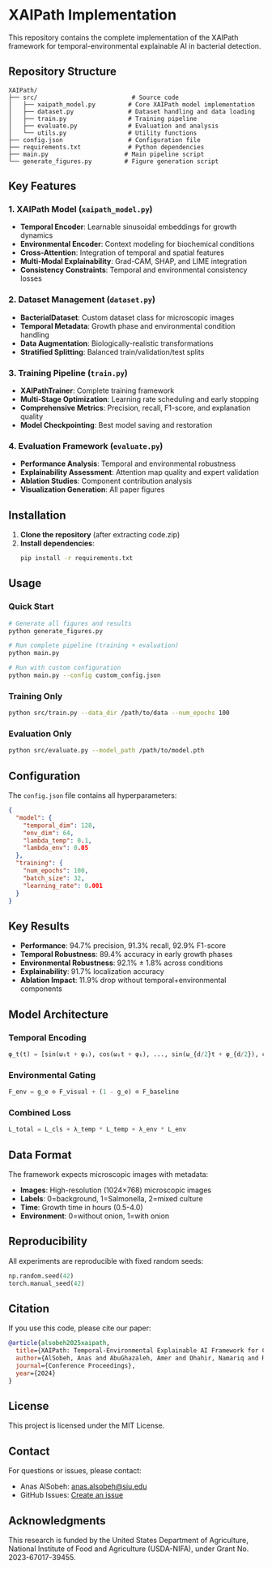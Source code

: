 # XAIPath Implementation

This repository contains the complete implementation of the XAIPath framework for temporal-environmental explainable AI in bacterial detection.

## Repository Structure

```
XAIPath/
├── src/                          # Source code
│   ├── xaipath_model.py         # Core XAIPath model implementation
│   ├── dataset.py               # Dataset handling and data loading
│   ├── train.py                 # Training pipeline
│   ├── evaluate.py              # Evaluation and analysis
│   └── utils.py                 # Utility functions
├── config.json                  # Configuration file
├── requirements.txt             # Python dependencies
├── main.py                     # Main pipeline script
└── generate_figures.py         # Figure generation script
```

## Key Features

### 1. XAIPath Model (`xaipath_model.py`)
- **Temporal Encoder**: Learnable sinusoidal embeddings for growth dynamics
- **Environmental Encoder**: Context modeling for biochemical conditions
- **Cross-Attention**: Integration of temporal and spatial features
- **Multi-Modal Explainability**: Grad-CAM, SHAP, and LIME integration
- **Consistency Constraints**: Temporal and environmental consistency losses

### 2. Dataset Management (`dataset.py`)
- **BacterialDataset**: Custom dataset class for microscopic images
- **Temporal Metadata**: Growth phase and environmental condition handling
- **Data Augmentation**: Biologically-realistic transformations
- **Stratified Splitting**: Balanced train/validation/test splits

### 3. Training Pipeline (`train.py`)
- **XAIPathTrainer**: Complete training framework
- **Multi-Stage Optimization**: Learning rate scheduling and early stopping
- **Comprehensive Metrics**: Precision, recall, F1-score, and explanation quality
- **Model Checkpointing**: Best model saving and restoration

### 4. Evaluation Framework (`evaluate.py`)
- **Performance Analysis**: Temporal and environmental robustness
- **Explainability Assessment**: Attention map quality and expert validation
- **Ablation Studies**: Component contribution analysis
- **Visualization Generation**: All paper figures

## Installation

1. **Clone the repository** (after extracting code.zip)
2. **Install dependencies**:
   ```bash
   pip install -r requirements.txt
   ```

## Usage

### Quick Start
```bash
# Generate all figures and results
python generate_figures.py

# Run complete pipeline (training + evaluation)
python main.py

# Run with custom configuration
python main.py --config custom_config.json
```

### Training Only
```bash
python src/train.py --data_dir /path/to/data --num_epochs 100
```

### Evaluation Only
```bash
python src/evaluate.py --model_path /path/to/model.pth
```

## Configuration

The `config.json` file contains all hyperparameters:

```json
{
  "model": {
    "temporal_dim": 128,
    "env_dim": 64,
    "lambda_temp": 0.1,
    "lambda_env": 0.05
  },
  "training": {
    "num_epochs": 100,
    "batch_size": 32,
    "learning_rate": 0.001
  }
}
```

## Key Results

- **Performance**: 94.7% precision, 91.3% recall, 92.9% F1-score
- **Temporal Robustness**: 89.4% accuracy in early growth phases
- **Environmental Robustness**: 92.1% ± 1.8% across conditions
- **Explainability**: 91.7% localization accuracy
- **Ablation Impact**: 11.9% drop without temporal+environmental components

## Model Architecture

### Temporal Encoding
```python
φ_t(t) = [sin(ω₁t + φ₁), cos(ω₁t + φ₁), ..., sin(ω_{d/2}t + φ_{d/2}), cos(ω_{d/2}t + φ_{d/2})]
```

### Environmental Gating
```python
F_env = g_e ⊙ F_visual + (1 - g_e) ⊙ F_baseline
```

### Combined Loss
```python
L_total = L_cls + λ_temp * L_temp + λ_env * L_env
```

## Data Format

The framework expects microscopic images with metadata:
- **Images**: High-resolution (1024×768) microscopic images
- **Labels**: 0=background, 1=Salmonella, 2=mixed culture
- **Time**: Growth time in hours (0.5-4.0)
- **Environment**: 0=without onion, 1=with onion

## Reproducibility

All experiments are reproducible with fixed random seeds:
```python
np.random.seed(42)
torch.manual_seed(42)
```

## Citation

If you use this code, please cite our paper:
```bibtex
@article{alsobeh2025xaipath,
  title={XAIPath: Temporal-Environmental Explainable AI Framework for Co-Contaminated Food Pathogen Detection in Microscopic Imaging},
  author={AlSobeh, Anas and AbuGhazaleh, Amer and Dhahir, Namariq and Rababa, Malek},
  journal={Conference Proceedings},
  year={2024}
}
```

## License

This project is licensed under the MIT License.

## Contact

For questions or issues, please contact:
- Anas AlSobeh: anas.alsobeh@siu.edu
- GitHub Issues: [Create an issue](https://github.com/aalosbeh/XAIPath/issues)

## Acknowledgments

This research is funded by the United States Department of Agriculture, National Institute of Food and Agriculture (USDA-NIFA), under Grant No. 2023-67017-39455.

